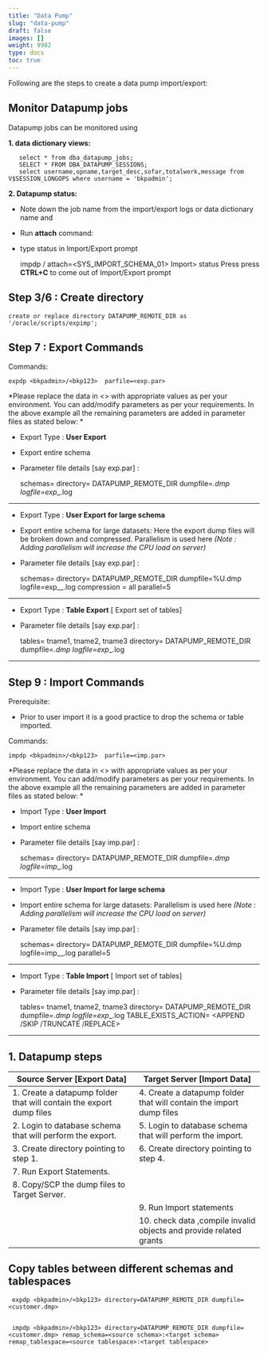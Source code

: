 ```yaml
---
title: "Data Pump"
slug: "data-pump"
draft: false
images: []
weight: 9982
type: docs
toc: true
---
```


Following are the steps to create a data pump import/export:


## Monitor Datapump jobs
Datapump jobs can be monitored using 

**1. data dictionary views:**

       select * from dba_datapump_jobs; 
       SELECT * FROM DBA_DATAPUMP_SESSIONS; 
       select username,opname,target_desc,sofar,totalwork,message from V$SESSION_LONGOPS where username = 'bkpadmin';

**2. Datapump status:**
   
- Note down the job name from the import/export logs or data dictionary name and 
- Run **attach** command:
- type status in Import/Export prompt


    impdp <bkpadmin>/<bkp123> attach=<SYS_IMPORT_SCHEMA_01>
    Import> status
Press press **CTRL+C** to come out of Import/Export prompt

## Step 3/6 : Create directory
    create or replace directory DATAPUMP_REMOTE_DIR as '/oracle/scripts/expimp';

## Step 7 : Export Commands
Commands:

    expdp <bkpadmin>/<bkp123>  parfile=<exp.par>


*Please replace the data in <> with appropriate values as per your environment. You can add/modify parameters as per your requirements. In the above example all the remaining parameters are added in parameter files as stated below: *

 - Export Type : **User Export** 
 - Export entire schema
 - Parameter file details [say exp.par] :


    schemas=<schema>
    directory= DATAPUMP_REMOTE_DIR
    dumpfile=<dbname>_<schema>.dmp
    logfile=exp_<dbname>_<schema>.log


----------
 - Export Type : **User Export for large schema** 
 - Export entire schema for large datasets: Here the export dump files will be broken down and compressed. Parallelism is used here *(Note : Adding parallelism will increase the CPU load on server)*
 - Parameter file details [say exp.par] :


    schemas=<schema>
    directory= DATAPUMP_REMOTE_DIR
    dumpfile=<dbname>_<schema>_%U.dmp
    logfile=exp_<dbname>_<schema>.log 
    compression = all
    parallel=5



----------

 - Export Type : **Table Export** [ Export set of tables]
 - Parameter file details [say exp.par] :


    tables= tname1, tname2, tname3
    directory= DATAPUMP_REMOTE_DIR
    dumpfile=<dbname>_<schema>.dmp
    logfile=exp_<dbname>_<schema>.log



----------
 

## Step 9 : Import Commands
Prerequisite:
 - Prior to user import it is a good practice to drop the schema or table imported.

Commands:

    impdp <bkpadmin>/<bkp123>  parfile=<imp.par>


*Please replace the data in <> with appropriate values as per your environment. You can add/modify parameters as per your requirements. In the above example all the remaining parameters are added in parameter files as stated below: *

 - Import Type : **User Import** 
 - Import entire schema
 - Parameter file details [say imp.par] :


    schemas=<schema>
    directory= DATAPUMP_REMOTE_DIR
    dumpfile=<dbname>_<schema>.dmp
    logfile=imp_<dbname>_<schema>.log


----------
 - Import Type : **User Import for large schema** 
 - Import entire schema for large datasets: Parallelism is used here *(Note : Adding parallelism will increase the CPU load on server)*
 - Parameter file details [say imp.par] :


    schemas=<schema>
    directory= DATAPUMP_REMOTE_DIR
    dumpfile=<dbname>_<schema>_%U.dmp
    logfile=imp_<dbname>_<schema>.log 
    parallel=5



----------

 - Import Type : **Table Import** [ Import set of tables]
 - Parameter file details [say imp.par] :


    tables= tname1, tname2, tname3
    directory= DATAPUMP_REMOTE_DIR
    dumpfile=<dbname>_<schema>.dmp
    logfile=exp_<dbname>_<schema>.log
    TABLE_EXISTS_ACTION= <APPEND /SKIP /TRUNCATE /REPLACE>


----------

## 1. Datapump steps
| Source Server [Export Data] | Target Server [Import Data] |
| ------ | ------ |
| 1. Create a datapump folder that will contain the export dump files   | 4. Create a datapump folder that will contain the import dump files   |
| 2. Login to database schema that will perform the export. | 5. Login to database schema that will perform the import.   |
| 3. Create directory pointing to step 1.| 6. Create directory pointing to step 4. |
| 7. Run Export Statements.|  |
| 8. Copy/SCP the dump files to Target Server.|  |
| |9. Run Import statements  |
| |10. check data ,compile invalid objects and provide related grants  |

## Copy tables between different schemas and tablespaces
     expdp <bkpadmin>/<bkp123> directory=DATAPUMP_REMOTE_DIR dumpfile=<customer.dmp>

 
     impdp <bkpadmin>/<bkp123> directory=DATAPUMP_REMOTE_DIR dumpfile=<customer.dmp> remap_schema=<source schema>:<target schema> remap_tablespace=<source tablespace>:<target tablespace>

